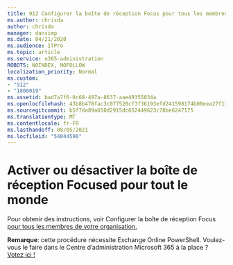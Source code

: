 ```yaml
---
title: 912 Configurer la boîte de réception Focus pour tous les membres de votre organisation
ms.author: chrisda
author: chrisda
manager: dansimp
ms.date: 04/21/2020
ms.audience: ITPro
ms.topic: article
ms.service: o365-administration
ROBOTS: NOINDEX, NOFOLLOW
localization_priority: Normal
ms.custom:
- "912"
- "1800019"
ms.assetid: bad7a7f6-0c68-497a-8637-aae49355034a
ms.openlocfilehash: 43b8b478fac3c077520cf3f36193efd241598174b00eea27f13861de1a140954
ms.sourcegitcommit: b5f7da89a650d2915dc652449623c78be6247175
ms.translationtype: MT
ms.contentlocale: fr-FR
ms.lasthandoff: 08/05/2021
ms.locfileid: "54044590"
---
```

# <a name="turn-focused-inbox-on-or-off-for-everyone"></a>Activer ou désactiver la boîte de réception Focused pour tout le monde

Pour obtenir des instructions, voir Configurer la boîte de réception Focus [pour tous les membres de votre organisation.](https://docs.microsoft.com/microsoft-365/admin/setup/configure-focused-inbox)

**Remarque**: cette procédure nécessite Exchange Online PowerShell. Voulez-vous le faire dans le Centre d’administration Microsoft 365 à la place ? [Votez ici !](https://go.microsoft.com/fwlink/p/?linkid=862489)
